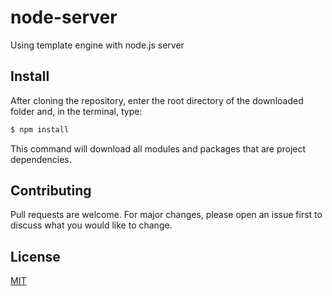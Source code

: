# node-server
Using template engine with node.js server

## Install 

After cloning the repository, enter the root directory of the downloaded folder and, in the terminal, type:

```bash
$ npm install
```
This command will download all modules and packages that are project dependencies.

## Contributing
Pull requests are welcome. For major changes, please open an issue first to discuss what you would like to change.

## License
[MIT](https://choosealicense.com/licenses/mit/)
